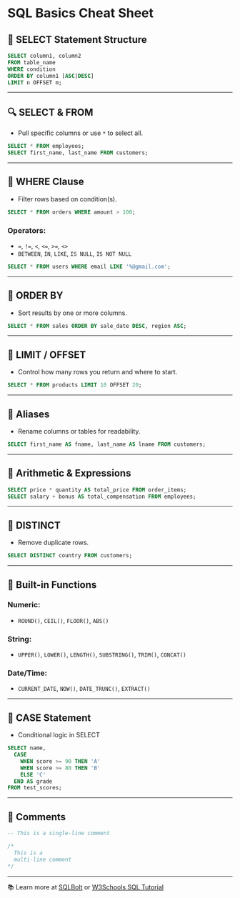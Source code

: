 # SQL Basics Cheat Sheet

## 🧠 SELECT Statement Structure
```sql
SELECT column1, column2
FROM table_name
WHERE condition
ORDER BY column1 [ASC|DESC]
LIMIT n OFFSET m;
```

---

## 🔍 SELECT & FROM
- Pull specific columns or use `*` to select all.
```sql
SELECT * FROM employees;
SELECT first_name, last_name FROM customers;
```

---

## 🎯 WHERE Clause
- Filter rows based on condition(s).
```sql
SELECT * FROM orders WHERE amount > 100;
```

### Operators:
- `=`, `!=`, `<`, `<=`, `>=`, `<>`
- `BETWEEN`, `IN`, `LIKE`, `IS NULL`, `IS NOT NULL`
```sql
SELECT * FROM users WHERE email LIKE '%@gmail.com';
```

---

## 🔄 ORDER BY
- Sort results by one or more columns.
```sql
SELECT * FROM sales ORDER BY sale_date DESC, region ASC;
```

---

## 🎯 LIMIT / OFFSET
- Control how many rows you return and where to start.
```sql
SELECT * FROM products LIMIT 10 OFFSET 20;
```

---

## 🔄 Aliases
- Rename columns or tables for readability.
```sql
SELECT first_name AS fname, last_name AS lname FROM customers;
```

---

## 🔢 Arithmetic & Expressions
```sql
SELECT price * quantity AS total_price FROM order_items;
SELECT salary + bonus AS total_compensation FROM employees;
```

---

## 🧹 DISTINCT
- Remove duplicate rows.
```sql
SELECT DISTINCT country FROM customers;
```

---

## 🧰 Built-in Functions

### Numeric:
- `ROUND()`, `CEIL()`, `FLOOR()`, `ABS()`

### String:
- `UPPER()`, `LOWER()`, `LENGTH()`, `SUBSTRING()`, `TRIM()`, `CONCAT()`

### Date/Time:
- `CURRENT_DATE`, `NOW()`, `DATE_TRUNC()`, `EXTRACT()`

---

## 🧪 CASE Statement
- Conditional logic in SELECT
```sql
SELECT name,
  CASE 
    WHEN score >= 90 THEN 'A'
    WHEN score >= 80 THEN 'B'
    ELSE 'C'
  END AS grade
FROM test_scores;
```

---

## 🧠 Comments
```sql
-- This is a single-line comment

/*
  This is a 
  multi-line comment
*/
```

---

📚 Learn more at [SQLBolt](https://sqlbolt.com) or [W3Schools SQL Tutorial](https://www.w3schools.com/sql/)

